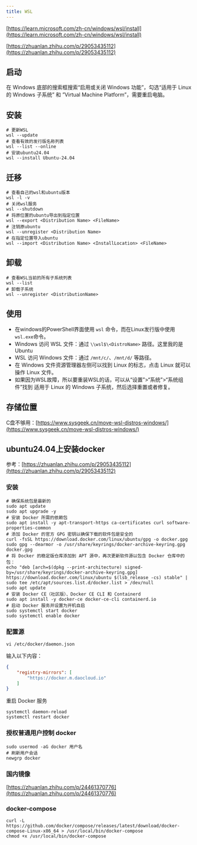 ```yaml
---
title: WSL
---
```


[https://learn.microsoft.com/zh-cn/windows/wsl/install](https://learn.microsoft.com/zh-cn/windows/wsl/install)

[https://zhuanlan.zhihu.com/p/29053435112](https://zhuanlan.zhihu.com/p/29053435112)

## 启动

在 Windows 底部的搜索框搜索“启用或关闭 Windows 功能”，勾选“适用于 Linux 的 Windows 子系统” 和 ”Virtual Machine Platform”，需要重启电脑。

## 安装

```shell
# 更新WSL
wsl --update
# 查看有效的发行版名称列表
wsl --list --online
# 安装ubuntu24.04
wsl --install Ubuntu-24.04
```

## 迁移

```shell
# 查看自己的wsl和ubuntu版本
wsl -l -v
# 关闭wsl服务
wsl --shutdown
# 将原位置的ubuntu导出到指定位置
wsl --export <Distribution Name> <FileName> 
# 注销原ubuntu
wsl --unregister <Distribution Name>
# 在指定位置导入ubuntu
wsl --import <Distribution Name> <InstallLocation> <FileName>
```

## 卸载

```shell
# 查看WSL当前的所有子系统列表
wsl --list
# 卸载子系统
wsl --unregister <DistributionName>
```

## 使用

- 在windows的PowerShell界面使用 `wsl` 命令，而在Linux发行版中使用 `wsl.exe`命令。
- Windows 访问 WSL 文件：通过 `\\wsl$\<DistroName>` 路径。这里我的是Ubuntu
- WSL 访问 Windows 文件：通过 `/mnt/c/`、`/mnt/d/` 等路径。
- 在 Windows 文件资源管理器左侧可以找到 Linux 的标志，点击 Linux 就可以操作 Linux 文件。
- 如果因为WSL故障，所以要重装WSL的话，可以从“设置”>“系统”>“系统组件”找到 适用于 Linux 的 Windows 子系统，然后选择重置或者修复。

## 存储位置

C盘不够用：[https://www.sysgeek.cn/move-wsl-distros-windows/](https://www.sysgeek.cn/move-wsl-distros-windows/)

## ubuntu24.04上安装docker

参考：[https://zhuanlan.zhihu.com/p/29053435112](https://zhuanlan.zhihu.com/p/29053435112)

### 安装

```shell
# 确保系统包是最新的
sudo apt update
sudo apt upgrade -y
# 安装 Docker 所需的依赖包
sudo apt install -y apt-transport-https ca-certificates curl software-properties-common
# 添加 Docker 的官方 GPG 密钥以确保下载的软件包是安全的
curl -fsSL https://download.docker.com/linux/ubuntu/gpg -o docker.gpg
sudo gpg --dearmor -o /usr/share/keyrings/docker-archive-keyring.gpg docker.gpg
# 将 Docker 的稳定版仓库添加到 APT 源中，再次更新软件源以包含 Docker 仓库中的包：
echo "deb [arch=$(dpkg --print-architecture) signed-by=/usr/share/keyrings/docker-archive-keyring.gpg] https://download.docker.com/linux/ubuntu $(lsb_release -cs) stable" | sudo tee /etc/apt/sources.list.d/docker.list > /dev/null
sudo apt update
# 安装 Docker CE（社区版）、Docker CE CLI 和 Containerd
sudo apt install -y docker-ce docker-ce-cli containerd.io
# 启动 Docker 服务并设置为开机自启
sudo systemctl start docker
sudo systemctl enable docker
```

### 配置源

```shell
vi /etc/docker/daemon.json
```

输入以下内容：

```json
{
    "registry-mirrors": [
        "https://docker.m.daocloud.io"
    ]
}
```

重启 Docker 服务

```shell
systemctl daemon-reload
systemctl restart docker
```

### 授权普通用户控制 docker

```shell
sudo usermod -aG docker 用户名
# 刷新用户会话
newgrp docker
```

### 国内镜像

[https://zhuanlan.zhihu.com/p/24461370776](https://zhuanlan.zhihu.com/p/24461370776)

### docker-compose

```shell
curl -L https://github.com/docker/compose/releases/latest/download/docker-compose-Linux-x86_64 > /usr/local/bin/docker-compose
chmod +x /usr/local/bin/docker-compose
```

